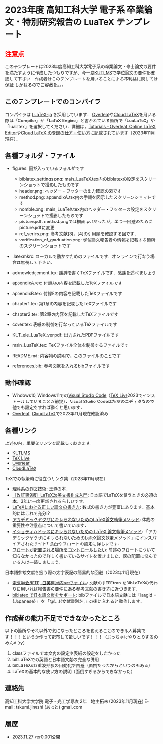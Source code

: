 # 2023年度 高知工科大学 電子系 卒業論文・特別研究報告の LuaTeX テンプレート

## <span style="color: red; ">注意点</span>
このテンプレートは2023年度高知工科大学電子系の卒業論文・修士論文の要件を満たすように作成したつもりですが、今一度[KUTLMS](https://lms.kochi-tech.ac.jp/)で学位論文の要件を確認して下さい．作成者はこのテンプレートを用いることによる不利益に関しては保証
しかねるのでご容赦を。。。

## このテンプレートでのコンパイラ
コンパイラは [LuaTeX-ja](https://texwiki.texjp.org/?LuaTeX-ja) を採用しています．
[Overleaf](https://www.overleaf.com)や[Cloud LaTeX](https://cloudlatex.io)を用いる際は「Compiler」か「LaTeX Engine」と書かれている箇所で「LuaLaTeX」や「lualatex」を選択してください．詳細は，[Tutorials - Overleaf, Online LaTeX Editor](https://www.overleaf.com/learn/latex/Tutorials)や[Cloud LaTeX の登録の仕方・使い方](https://cloudlatex.io/how-to-use-cl)に記載されています（2023年11月現在）．

## 各種フォルダ・ファイル
- figures: 図が入っているフォルダです
  - biblatex_settings.png: main_LuaTeX.tex内のbiblatexの設定をスクリーンショットで撮影したものです
  - header.png: ヘッダー・フッターの出力確認の図です
  - method.png: appendixA.tex内の手順を図示したスクリーンショットです
  - nomble.png: main_LuaTeX.tex内のヘッダー・フッターの設定をスクリーンショットで撮影したものです
  - picture.pdf: method.pngでは描画.pdfだったが，エラー回避のためにpicture.pdfに変更
  - ref_series.png: 参考文献[3]，[4]の引用順を確認する図です．
  - verification_of_graduation.png: 学位論文報告者の情報を記載する箇所のスクリーンショットです

- .latexmkrc: ローカルで動かすためのファイルです．オンラインで行なう場合は無視して下さい．
- acknowledgement.tex: 謝辞を書くTeXファイルです．感謝を述べましょう
- appendixA.tex: 付録Aの内容を記載したTeXファイルです
- appendixB.tex: 付録Bの内容を記載したTeXファイルです
- chapter1.tex: 第1章の内容を記載したTeXファイルです
- chapter2.tex: 第2章の内容を記載したTeXファイルです
- cover.tex: 表紙の制御を行なっているTeXファイルです
- KUT_ele_LuaTeX_ver.pdf: 出力されたPDFファイルです
- main_LuaTeX.tex: TeXファイル全体を制御するファイルです
- README.md: 内容物の説明で，このファイルのことです
- references.bib: 参考文献を入れるbibファイルです

## 動作確認
- Windows10, Windows11での[Visual Studio Code](https://code.visualstudio.com/)（[TeX Live](https://texwiki.texjp.org/?TeX%20Live)2023でインストールしていることが前提）．Visual Studio Codeはただのエディタなので他でも設定をすれば動くと思います．
- [Overleaf](https://www.overleaf.com), [CloudLaTeX](https://cloudlatex.io)で2023年11月現在確認済み

## 各種リンク
上述の内，重要なリンクを記載しておきます．
- [KUTLMS](https://lms.kochi-tech.ac.jp/)
- [TeX Live](https://texwiki.texjp.org/?TeX%20Live)
- [Overleaf](https://www.overleaf.com)
- [CloudLaTeX](https://cloudlatex.io)

TeXでの執筆時に役立つリンク集（2023年11月現在）
- [理科系の作文技術](https://www.chuko.co.jp/shinsho/1981/09/100624.html): 王道の本．
- [［改訂第9版］LaTeX2ε美文書作成入門](https://gihyo.jp/book/2023/978-4-297-13889-9): 日本語でLaTeXを使うときの必須の本．3年に一度更新されるらしいです．
- [LaTeXにおける正しい論文の書き方](https://qiita.com/birdwatcher/items/5ec42b35d84d3ee2ffbb): 数式の書き方が豊富にあります．基本的にはこれで充分!?
- [アカデミックヤクザにキレられないためのLaTeX論文執筆メソッド](https://qiita.com/suigin/items/10960e516f2d44f6b6de): 体裁の重要性や注意点について書いています．
- [イショティハドゥスにキレられないための LaTeX 論文執筆メソッド](https://qiita.com/Ishotihadus/items/bbbb85f54e6a4e7aaac0): 「アカデミックヤクザにキレられないためのLaTeX論文執筆メソッド」にインスパイアされたサイト? 余白やフロートの設定に詳しいです．
- [フロートが配置される場所をコントロールしたい](https://qiita.com/Yarakashi_Kikohshi/items/05c9ce4613b1334827c8): 前述のフロートについて知らなかったので詳しく書いているサイトを置きました．図の配置に悩んでいる人は一読しましょう．

日本語参考文献を扱う際の太字表記の簡易的な回避（2023年11月現在）
-  [電気学会/IEEE, 日英両対応bstファイル](https://github.com/ehki/jIEEEtran): 文献の jIEEEtran をBibLaTeXの代わりに用いれば報告書の要件にある参考文献の書き方に近づきます．
-  [biblatex で日本語文献をサポート](https://gist.github.com/idiotWu/4879a88a3e34618cc8215a43ba2e9fbd): bibファイルで日本語文献には「langid = {Japanese},」を「@(...){文献識別名,」の後に入れると動作します．

## 作成者の能力不足でできなかったところ
以下の箇所やそれ以外で気になったところを変えることのできる人募集です！！！というか作って配布して欲しいです！！！（ぶっちゃけやりとりするのめんd (ry）
1. classファイルで本文内の設定や表紙の設定をしたかった
2. bibLaTeXでの英語と日本語文献の完全な併用
3. bibLaTeXの2重波括弧の自動化や回避（面倒だったからというのもある）
4. LaTeXの基本的な使い方の説明（面倒すぎるからできなかった）


## 連絡先
高知工科大学大学院 電子・光工学専攻 2年　地主拓未 (2023年11月現在)
E-mail: takumi.jinushi (あっと) gmail.com


## 履歴
- 2023.11.27 ver0.001公開
